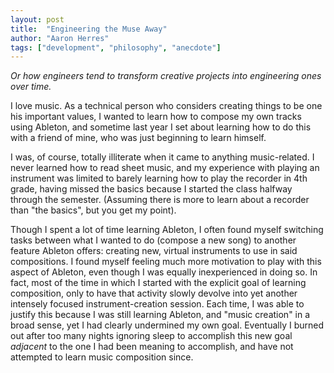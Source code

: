 ```yaml
---
layout: post
title:  "Engineering the Muse Away"
author: "Aaron Herres"
tags: ["development", "philosophy", "anecdote"]
---
```


*Or how engineers tend to transform creative projects into engineering ones over time.*

I love music. As a technical person who considers creating things to be one his important values, I wanted to learn how to compose my own tracks using Ableton, and sometime last year I set about learning how to do this with a friend of mine, who was just beginning to learn himself.

I was, of course, totally illiterate when it came to anything music-related. I never learned how to read sheet music, and my experience with playing an instrument was limited to barely learning how to play the recorder in 4th grade, having missed the basics because I started the class halfway through the semester. (Assuming there is more to learn about a recorder than "the basics", but you get my point).

Though I spent a lot of time learning Ableton, I often found myself switching tasks between what I wanted to do (compose a new song) to another feature Ableton offers: creating new, virtual instruments to use in said compositions. I found myself feeling much more motivation to play with this aspect of Ableton, even though I was equally inexperienced in doing so. In fact, most of the time in which I started with the explicit goal of learning composition, only to have that activity slowly devolve into yet another intensely focused instrument-creation session. Each time, I was able to justify this because I was still learning Ableton, and "music creation" in a broad sense, yet I had clearly undermined my own goal. Eventually I burned out after too many nights ignoring sleep to accomplish this new goal *adjacent* to the one I had been meaning to accomplish, and have not attempted to learn music composition since.